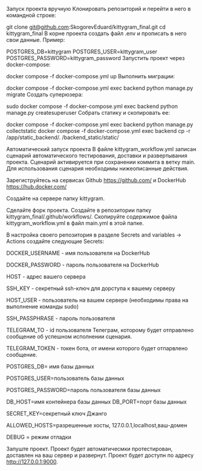 Запуск проекта вручную
Клонировать репозиторий и перейти в него в командной строке:

git clone git@github.com:SkogorevEduard/kittygram_final.git
cd kittygram_final
В корне проекта создать файл .env и прописать в него свои данные. Пример:

POSTGRES_DB=kittygram
POSTGRES_USER=kittygram_user
POSTGRES_PASSWORD=kittygram_password
Запустить проект через docker-compose:

docker compose -f docker-compose.yml up
Выполнить миграции:

docker compose -f docker-compose.yml exec backend python manage.py migrate
Создать суперюзера:

sudo docker compose -f docker-compose.yml exec backend python manage.py createsuperuser
Собрать статику и скопировать ее:

docker compose -f docker-compose.yml exec backend python manage.py collectstatic
docker compose -f docker-compose.yml exec backend cp -r /app/static_backend/. /backend_static/static/



Автоматический запуск проекта
В файле kittygram_workflow.yml записан сценарий автоматического тестирования, доставки и развертывания проекта. Сценарий активируется при сохранении коммита в ветку main. Для использования сценария необходимы нижеописанные действия.

Зарегиструйтесь на сервисах Github https://github.com/ и DockerHub https://hub.docker.com/

Создайте на сервере папку kittygram.

Сделайте форк проекта. Создайте в репозитории папку kittygram_final/.github/workflows/. Скопируйте содержимое файла kittygram_workflow.yml в файл main.yml в этой папке.

В настройка своего репозитория в разделе Secrets and variables -> Actions создайте следующие Secrets:

DOCKER_USERNAME - имя пользователя на DockerHub

DOCKER_PASSWORD - пароль пользователя на DockerHub

HOST - адрес вашего сервера

SSH_KEY - секретный ssh-ключ для дорступа к вашему серверу

HOST_USER - пользователь на вашем сервере (необходимы права на выполнение команды sudo)

SSH_PASSPHRASE - пароль пользователя

TELEGRAM_TO - id пользователя Телеграм, которому будет отправлено сообщение об успешном исполнении сценария.

TELEGRAM_TOKEN - токен бота, от имени которого будет отпарвлено сообщение.

POSTGRES_DB= имя базы данных

POSTGRES_USER=пользователь базы данных

POSTGRES_PASSWORD=пароль пользователя базы данных

DB_HOST=имя контейнера базы данных DB_PORT=порт базы данных

SECRET_KEY=секретный ключ Джанго

ALLOWED_HOSTS=разрешенные хосты, 127.0.0.1,localhost,ваш-домен

DEBUG = режим отладки

Запуште проект. Проект будет автоматичесмки протестирован, доставлен на ваш сервер и развернут. Проект будет доступн по адресу http://127.0.0.1:9000.